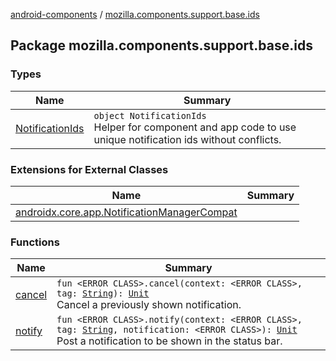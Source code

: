 [android-components](../index.md) / [mozilla.components.support.base.ids](./index.md)

## Package mozilla.components.support.base.ids

### Types

| Name | Summary |
|---|---|
| [NotificationIds](-notification-ids/index.md) | `object NotificationIds`<br>Helper for component and app code to use unique notification ids without conflicts. |

### Extensions for External Classes

| Name | Summary |
|---|---|
| [androidx.core.app.NotificationManagerCompat](androidx.core.app.-notification-manager-compat/index.md) |  |

### Functions

| Name | Summary |
|---|---|
| [cancel](cancel.md) | `fun <ERROR CLASS>.cancel(context: <ERROR CLASS>, tag: `[`String`](https://kotlinlang.org/api/latest/jvm/stdlib/kotlin/-string/index.html)`): `[`Unit`](https://kotlinlang.org/api/latest/jvm/stdlib/kotlin/-unit/index.html)<br>Cancel a previously shown notification. |
| [notify](notify.md) | `fun <ERROR CLASS>.notify(context: <ERROR CLASS>, tag: `[`String`](https://kotlinlang.org/api/latest/jvm/stdlib/kotlin/-string/index.html)`, notification: <ERROR CLASS>): `[`Unit`](https://kotlinlang.org/api/latest/jvm/stdlib/kotlin/-unit/index.html)<br>Post a notification to be shown in the status bar. |
